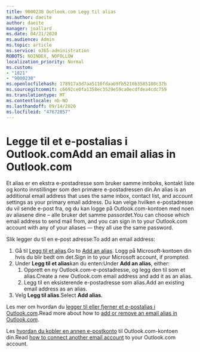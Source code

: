 ```yaml
---
title: 9000238 Outlook.com Legg til alias
ms.author: daeite
author: daeite
manager: joallard
ms.date: 04/21/2020
ms.audience: Admin
ms.topic: article
ms.service: o365-administration
ROBOTS: NOINDEX, NOFOLLOW
localization_priority: Normal
ms.custom:
- "1821"
- "9000238"
ms.openlocfilehash: 178917a3d7aa5110fdaab9fb5210b3585180c37b
ms.sourcegitcommit: c6692ce0fa1358ec3529e59ca0ecdfdea4cdc759
ms.translationtype: MT
ms.contentlocale: nb-NO
ms.lasthandoff: 09/14/2020
ms.locfileid: "47672857"
---
```

# <a name="add-an-email-alias-in-outlookcom"></a><span data-ttu-id="e2efe-102">Legge til et e-postalias i Outlook.com</span><span class="sxs-lookup"><span data-stu-id="e2efe-102">Add an email alias in Outlook.com</span></span>

<span data-ttu-id="e2efe-103">Et alias er en ekstra e-postadresse som bruker samme innboks, kontakt liste og konto innstillinger som den primære e-postadressen din.</span><span class="sxs-lookup"><span data-stu-id="e2efe-103">An alias is an additional email address that uses the same inbox, contact list, and account settings as your primary email address.</span></span> <span data-ttu-id="e2efe-104">Du kan velge hvilken e-postadresse du vil sende e-post fra, og du kan logge på Outlook.com-kontoen med noen av aliasene dine – alle bruker det samme passordet.</span><span class="sxs-lookup"><span data-stu-id="e2efe-104">You can choose which email address to send mail from, and you can sign in to your Outlook.com account with any of your aliases — they all use the same password.</span></span>

<span data-ttu-id="e2efe-105">Slik legger du til en e-post adresse:</span><span class="sxs-lookup"><span data-stu-id="e2efe-105">To add an email address:</span></span>

1. <span data-ttu-id="e2efe-106">Gå til [Legg til et alias](https://go.microsoft.com/fwlink/p/?linkid=864833).</span><span class="sxs-lookup"><span data-stu-id="e2efe-106">Go to [Add an alias](https://go.microsoft.com/fwlink/p/?linkid=864833).</span></span> <span data-ttu-id="e2efe-107">Logg på Microsoft-kontoen din hvis du blir bedt om det.</span><span class="sxs-lookup"><span data-stu-id="e2efe-107">Sign in to your Microsoft account, if prompted.</span></span>
2. <span data-ttu-id="e2efe-108">Under **Legg til et alias**kan du enten:</span><span class="sxs-lookup"><span data-stu-id="e2efe-108">Under **Add an alias**, either:</span></span>
    1. <span data-ttu-id="e2efe-109">Opprett en ny Outlook.com-e-postadresse, og legg den til som et alias.</span><span class="sxs-lookup"><span data-stu-id="e2efe-109">Create a new Outlook.com email address and add it as an alias.</span></span>
    2. <span data-ttu-id="e2efe-110">Legg til en eksisterende e-postadresse som alias.</span><span class="sxs-lookup"><span data-stu-id="e2efe-110">Add an existing email address as an alias.</span></span>
3. <span data-ttu-id="e2efe-111">Velg **Legg til alias**.</span><span class="sxs-lookup"><span data-stu-id="e2efe-111">Select **Add alias**.</span></span>

<span data-ttu-id="e2efe-112">Les mer om hvordan du [legger til eller fjerner et e-postalias i Outlook.com](https://support.office.com/article/459b1989-356d-40fa-a689-8f285b13f1f2?wt.mc_id=Office_Outlook_com_Alchemy).</span><span class="sxs-lookup"><span data-stu-id="e2efe-112">Read more about how to [add or remove an email alias in Outlook.com](https://support.office.com/article/459b1989-356d-40fa-a689-8f285b13f1f2?wt.mc_id=Office_Outlook_com_Alchemy).</span></span>  

<span data-ttu-id="e2efe-113">Les [hvordan du kobler en annen e-postkonto](https://support.office.com/article/c5224df4-5885-4e79-91ba-523aa743f0ba?wt.mc_id=Office_Outlook_com_Alchemy) til Outlook.com-kontoen din.</span><span class="sxs-lookup"><span data-stu-id="e2efe-113">Read [how to connect another email account](https://support.office.com/article/c5224df4-5885-4e79-91ba-523aa743f0ba?wt.mc_id=Office_Outlook_com_Alchemy) to your Outlook.com account.</span></span>